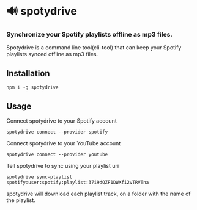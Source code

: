 # :loud_sound: spotydrive

### Synchronize your Spotify playlists offline as mp3 files.

Spotydrive is a command line tool(cli-tool) that can keep your Spotify playlists synced offline as mp3 files.

## Installation

```console
npm i -g spotydrive
```

## Usage

Connect spotydrive to your Spotify account

```console
spotydrive connect --provider spotify
```

Connect spotydrive to your YouTube account

```console
spotydrive connect --provider youtube
```

Tell spotydrive to sync using your playlist uri

```console
spotydrive sync-playlist spotify:user:spotify:playlist:37i9dQZF1DWXfi2vTRVTna
```

spotydrive will download each playlist track, on a folder with the name of the playlist.

